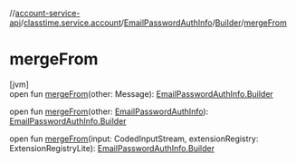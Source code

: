 //[account-service-api](../../../../index.md)/[classtime.service.account](../../index.md)/[EmailPasswordAuthInfo](../index.md)/[Builder](index.md)/[mergeFrom](merge-from.md)

# mergeFrom

[jvm]\
open fun [mergeFrom](merge-from.md)(other: Message): [EmailPasswordAuthInfo.Builder](index.md)

open fun [mergeFrom](merge-from.md)(other: [EmailPasswordAuthInfo](../index.md)): [EmailPasswordAuthInfo.Builder](index.md)

open fun [mergeFrom](merge-from.md)(input: CodedInputStream, extensionRegistry: ExtensionRegistryLite): [EmailPasswordAuthInfo.Builder](index.md)
